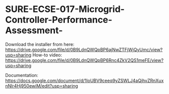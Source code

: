 # SURE-ECSE-017-Microgrid-Controller-Performance-Assessment-

Download the installer from here: https://drive.google.com/file/d/0B9LdnQWQpBP6ajNwZTFjWjQyUmc/view?usp=sharing
How-to video: https://drive.google.com/file/d/0B9LdnQWQpBP6Rnc4ZkV2QS1meFE/view?usp=sharing

Documentation: https://docs.google.com/document/d/1IoUBV9ceeq9yZSWLJ4aQjhvZRnXuxnNlr4Hj950ewiM/edit?usp=sharing

